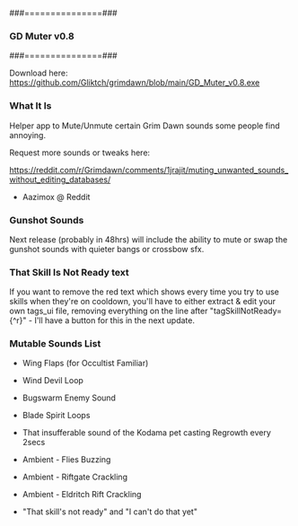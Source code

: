 
###===============###
### GD Muter v0.8 ###
###===============###


Download here: https://github.com/Gliktch/grimdawn/blob/main/GD_Muter_v0.8.exe


### What It Is ###

Helper app to Mute/Unmute certain Grim Dawn sounds some people find annoying.

Request more sounds or tweaks here:

https://reddit.com/r/Grimdawn/comments/1jrajit/muting_unwanted_sounds_without_editing_databases/

  - Aazimox @ Reddit


### Gunshot Sounds ###

Next release (probably in 48hrs) will include the ability to mute or swap the gunshot sounds with quieter bangs or crossbow sfx.


### That Skill Is Not Ready text ###

If you want to remove the red text which shows every time you try to use skills when they're on cooldown, you'll have to either extract & edit your own tags_ui file, removing everything on the line after "tagSkillNotReady={^r}" - I'll have a button for this in the next update.


### Mutable Sounds List ###

* Wing Flaps (for Occultist Familiar)
* Wind Devil Loop
* Bugswarm Enemy Sound
* Blade Spirit Loops
* That insufferable sound of the Kodama pet casting Regrowth every 2secs

* Ambient - Flies Buzzing
* Ambient - Riftgate Crackling
* Ambient - Eldritch Rift Crackling

* "That skill's not ready" and "I can't do that yet"

